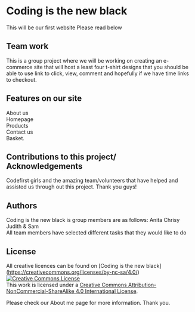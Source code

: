 # Coding is the new black
This will be our first website
Please read below

## Team work
This is a group project where we will be working on creating  an e-commerce site that will
host a least four t-shirt designs that you should be able to use link to click, view, comment and 
hopefully if we have time links to checkout.

## Features on our site <br> 
 About us <br>
 Homepage <br>
 Products <br>
 Contact us <br>
 Basket.

## Contributions to this project/ Acknowledgements 
Codefirst girls and the amazing team/volunteers that have helped and assisted us through out this project.
Thank you guys!

## Authors
Coding is the new black is group members are as follows:
Anita
Chrisy
Judith &
Sam <br>
All team members have selected different tasks that they would like to do

## License
All creative licences can be found on
[Coding is the new black] <br>
(https://creativecommons.org/licenses/by-nc-sa/4.0/) <br>
<a rel="license" href="http://creativecommons.org/licenses/by-nc-sa/4.0/"><img alt="Creative Commons License" style="border-width:0" src="https://i.creativecommons.org/l/by-nc-sa/4.0/88x31.png" /></a><br />This work is licensed under a <a rel="license" href="http://creativecommons.org/licenses/by-nc-sa/4.0/">Creative Commons Attribution-NonCommercial-ShareAlike 4.0 International License</a>.

Please check our About me page for more information. Thank you.
